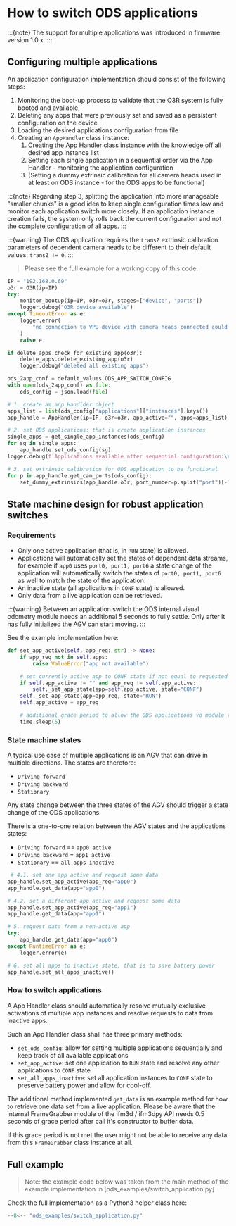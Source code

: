# How to switch ODS applications

:::{note}
The support for multiple applications was introduced in firmware version 1.0.x.
:::

## Configuring multiple applications

An application configuration implementation should consist of the following steps:

1. Monitoring the boot-up process to validate that the O3R system is fully booted and available,
2. Deleting any apps that were previously set and saved as a persistent configuration on the device
3. Loading the desired applications configuration from file
4. Creating an `AppHandler` class instance:
   1. Creating the App Handler class instance with the knowledge off all desired app instance list
   2. Setting each single application in a sequential order via the App Handler - monitoring the application configuration
   3. (Setting a dummy extrinsic calibration for all camera heads used in at least on ODS instance - for the ODS apps to be functional)

:::{note}
Regarding step 3, splitting the application into more manageable "smaller chunks" is a good idea to keep single configuration times low and monitor each application switch more closely.
If an application instance creation fails, the system only rolls back the current configuration and not the complete configuration of all apps.
:::

:::{warning}
The ODS application requires the `transZ` extrinsic calibration parameters of dependent camera heads to be different to their default values: `transZ != 0`.
:::
<!-- TODOOOO: App switching code has to be refactored to new examples -->

> Please see the full example for a working copy of this code.
```py title="Robust application configuration"
IP = "192.168.0.69"
o3r = O3R(ip=IP)
try:
    monitor_bootup(ip=IP, o3r=o3r, stages=["device", "ports"])
    logger.debug("O3R device available")
except TimeoutError as e:
    logger.error(
        "no connection to VPU device with camera heads connected could be established"
    )
    raise e

if delete_apps.check_for_existing_app(o3r):
    delete_apps.delete_existing_app(o3r)
    logger.debug("deleted all existing apps")

ods_2app_conf = default_values.ODS_APP_SWITCH_CONFIG
with open(ods_2app_conf) as file:
    ods_config = json.load(file)

# 1. create am app Handlder object
apps_list = list(ods_config["applications"]["instances"].keys())
app_handle = AppHandler(ip=IP, o3r=o3r, app_active="", apps=apps_list)

# 2. set ODS applications: that is create application instances
single_apps = get_single_app_instances(ods_config)
for sg in single_apps:
    app_handle.set_ods_config(sg)
logger.debug(f'Applications available after sequential configuration:\n {app_handle.ods_config["applications"]["instances"].keys()}')

# 3. set extrinsic calibration for ODS application to be functional
for p in app_handle.get_cam_ports(ods_config):
    set_dummy_extrinsics(app_handle.o3r, port_number=p.split("port")[-1])
```


## State machine design for robust application switches

### Requirements

+ Only one active application (that is, in `RUN` state) is allowed.
+ Applications will automatically set the states of dependent data streams, for example if `app0` uses `port0, port1, port6` a state change of the application will automatically switch the states of `port0, port1, port6` as well to match the state of the application.
+ An inactive state (all applications in `CONF` state) is allowed.
+ Only data from a live application can be retrieved.

:::{warning}
Between an application switch the ODS internal visual odometry module needs an additional 5 seconds to fully settle. Only after it has fully initialized the AGV can start moving.
:::

See the example implementation here:
```py title="VO module initialization time"
def set_app_active(self, app_req: str) -> None:
    if app_req not in self.apps:
        raise ValueError("app not available")

    # set currently active app to CONF state if not equal to requested app
    if self.app_active != "" and app_req != self.app_active:
        self._set_app_state(app=self.app_active, state="CONF")
    self._set_app_state(app=app_req, state="RUN")
    self.app_active = app_req

    # additional grace period to allow the ODS applications vo module to fully initialize
    time.sleep(5)
```

### State machine states

A typical use case of multiple applications is an AGV that can drive in multiple directions.
The states are therefore:

+ `Driving forward`
+ `Driving backward`
+ `Stationary`

Any state change between the three states of the AGV should trigger a state change of the ODS applications.

There is a one-to-one relation between the AGV states and the applications states:

+ `Driving forward` == `app0 active`
+ `Driving backward` = `app1 active`
+ `Stationary` == `all apps inactive`

```py title="Application state changes"
 # 4.1. set one app active and request some data
app_handle.set_app_active(app_req="app0")
app_handle.get_data(app="app0")

# 4.2. set a different app active and request some data
app_handle.set_app_active(app_req="app1")
app_handle.get_data(app="app1")

# 5. request data from a non-active app
try:
    app_handle.get_data(app="app0")
except RuntimeError as e:
    logger.error(e)

# 6. set all apps to inactive state, that is to save battery power
app_handle.set_all_apps_inactive()

```


### How to switch applications

A App Handler class should automatically resolve mutually exclusive activations of multiple app instances and resolve requests to data from inactive apps.

Such an App Handler class shall has three primary methods:
+ `set_ods_config`: allow for setting multiple applications sequentially and keep track of all available applications
+ `set_app_active`: set one application to `RUN` state and resolve any other applications to `CONF` state
+ `set_all_apps_inactive`: set all application instances to `CONF` state to preserve battery power and allow for cool-off.

The additional method implemented `get_data` is an example method for how to retrieve one data set from a live application. Please be aware that the internal FrameGrabber module of the ifm3d / ifm3dpy API needs 0.5 seconds of grace period after call it's constructor to buffer data.

If this grace period is not met the user might not be able to receive any data from this `FrameGrabber` class instance at all.

## Full example
> Note: the example code below was taken from the main method of the example implementation in [ods_examples/switch_application.py]

Check the full implementation as a Python3 helper class here:
```py title="Application state machine"
--8<-- "ods_examples/switch_application.py"
```